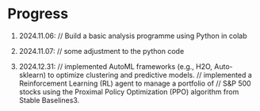 # Progress

1. 2024.11.06:
// Build a basic analysis programme using Python in colab

2. 2024.11.07:
// some adjustment to the python code

3. 2024.12.31:
// implemented AutoML frameworks (e.g., H2O, Auto-sklearn) to optimize clustering and predictive models.
// implemented a Reinforcement Learning (RL) agent to manage a portfolio of 
// S&P 500 stocks using the Proximal Policy Optimization (PPO) algorithm from Stable Baselines3. 